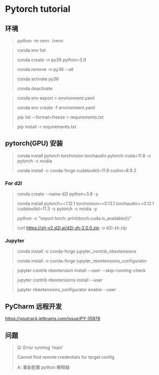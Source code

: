 # Pytorch tutorial

## 环境

> python -m venv ./venv

> conda env list
>
> conda create -n py39 python=3.9
>
> conda remove -n py36 --all
>
> conda activate py36
>
> conda deactivate


> conda env export > environment.yaml
>
> conda env create -f environment.yaml
>
> pip list --format=freeze > requirements.txt
>
> pip install -r requirements.txt

## pytorch(GPU) 安装

> conda install pytorch torchvision torchaudio pytorch-cuda=11.8 -c pytorch -c nvidia
>
> conda install -c conda-forge cudatoolkit=11.8 cudnn=8.9.2

### For d2l

> conda create --name d2l python=3.8 -y
>
> conda install pytorch==1.12.1 torchvision==0.13.1 torchaudio==0.12.1 cudatoolkit=11.3 -c pytorch -c nvidia -y
>
> python -c "import torch; print(torch.cuda.is_available())"
>
> curl https://zh-v2.d2l.ai/d2l-zh-2.0.0.zip -o d2l-zh.zip

### Jupyter

> conda install -c conda-forge jupyter_contrib_nbextensions
>
> conda install -c conda-forge jupyter_nbextensions_configurator


> jupyter contrib nbextension install --user --skip-running-check
>
> jupyter contrib nbextensions install --user
>
> jupyter nbextensions_configurator enable --user

## PyCharm 远程开发

https://youtrack.jetbrains.com/issue/PY-35978

## 问题

> Q: Error running 'main'
>
> Cannot find remote credentials for target config
>
> A: 重新配置 python 解释器